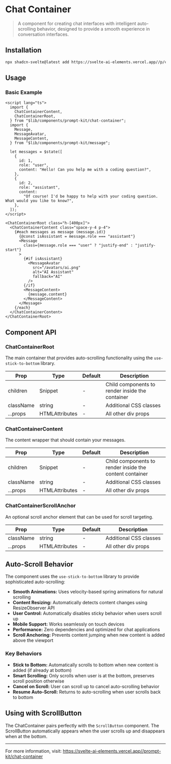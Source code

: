 # Chat Container

> A component for creating chat interfaces with intelligent auto-scrolling behavior, designed to provide a smooth experience in conversation interfaces.

## Installation

```bash
npx shadcn-svelte@latest add https://svelte-ai-elements.vercel.app//p/chat-container.json
```

## Usage

### Basic Example

```svelte
<script lang="ts">
  import {
    ChatContainerContent,
    ChatContainerRoot,
  } from "$lib/components/prompt-kit/chat-container";
  import {
    Message,
    MessageAvatar,
    MessageContent,
  } from "$lib/components/prompt-kit/message";

  let messages = $state([
    {
      id: 1,
      role: "user",
      content: "Hello! Can you help me with a coding question?",
    },
    {
      id: 2,
      role: "assistant",
      content:
        "Of course! I'd be happy to help with your coding question. What would you like to know?",
    },
  ]);
</script>

<ChatContainerRoot class="h-[400px]">
  <ChatContainerContent class="space-y-4 p-4">
    {#each messages as message (message.id)}
      {@const isAssistant = message.role === "assistant"}
      <Message
        class={message.role === "user" ? "justify-end" : "justify-start"}
      >
        {#if isAssistant}
          <MessageAvatar
            src="/avatars/ai.png"
            alt="AI Assistant"
            fallback="AI"
          />
        {/if}
        <MessageContent>
          {message.content}
        </MessageContent>
      </Message>
    {/each}
  </ChatContainerContent>
</ChatContainerRoot>
```

## Component API

### ChatContainerRoot

The main container that provides auto-scrolling functionality using the `use-stick-to-bottom` library.

| Prop      | Type                           | Default | Description                                     |
| --------- | ------------------------------ | ------- | ----------------------------------------------- |
| children  | Snippet                        | -       | Child components to render inside the container |
| className | string                         | -       | Additional CSS classes                          |
| ...props  | HTMLAttributes<HTMLDivElement> | -       | All other div props                             |

### ChatContainerContent

The content wrapper that should contain your messages.

| Prop      | Type                           | Default | Description                                             |
| --------- | ------------------------------ | ------- | ------------------------------------------------------- |
| children  | Snippet                        | -       | Child components to render inside the content container |
| className | string                         | -       | Additional CSS classes                                  |
| ...props  | HTMLAttributes<HTMLDivElement> | -       | All other div props                                     |

### ChatContainerScrollAnchor

An optional scroll anchor element that can be used for scroll targeting.

| Prop      | Type                           | Default | Description            |
| --------- | ------------------------------ | ------- | ---------------------- |
| className | string                         | -       | Additional CSS classes |
| ...props  | HTMLAttributes<HTMLDivElement> | -       | All other div props    |

## Auto-Scroll Behavior

The component uses the `use-stick-to-bottom` library to provide sophisticated auto-scrolling:

- **Smooth Animations:** Uses velocity-based spring animations for natural scrolling
- **Content Resizing:** Automatically detects content changes using ResizeObserver API
- **User Control:** Automatically disables sticky behavior when users scroll up
- **Mobile Support:** Works seamlessly on touch devices
- **Performance:** Zero dependencies and optimized for chat applications
- **Scroll Anchoring:** Prevents content jumping when new content is added above the viewport

### Key Behaviors

- **Stick to Bottom:** Automatically scrolls to bottom when new content is added (if already at bottom)
- **Smart Scrolling:** Only scrolls when user is at the bottom, preserves scroll position otherwise
- **Cancel on Scroll:** User can scroll up to cancel auto-scrolling behavior
- **Resume Auto-Scroll:** Returns to auto-scrolling when user scrolls back to bottom

## Using with ScrollButton

The ChatContainer pairs perfectly with the `ScrollButton` component. The ScrollButton automatically appears when the user scrolls up and disappears when at the bottom.

---

For more information, visit: https://svelte-ai-elements.vercel.app//prompt-kit/chat-container

